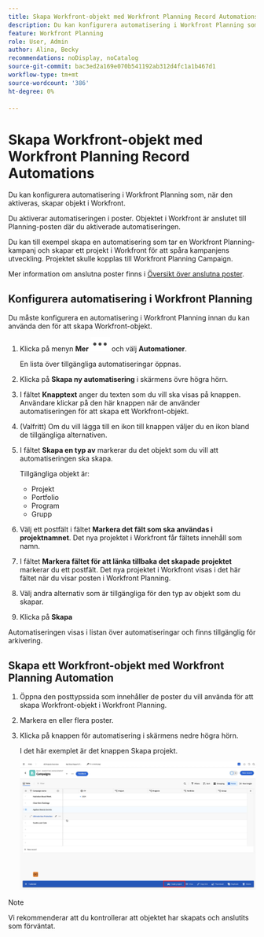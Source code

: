 ```yaml
---
title: Skapa Workfront-objekt med Workfront Planning Record Automations
description: Du kan konfigurera automatisering i Workfront Planning som, när den aktiveras, skapar objekt i Workfront.
feature: Workfront Planning
role: User, Admin
author: Alina, Becky
recommendations: noDisplay, noCatalog
source-git-commit: bac3ed2a169e070b541192ab312d4fc1a1b467d1
workflow-type: tm+mt
source-wordcount: '386'
ht-degree: 0%

---
```



# Skapa Workfront-objekt med Workfront Planning Record Automations

Du kan konfigurera automatisering i Workfront Planning som, när den aktiveras, skapar objekt i Workfront.

Du aktiverar automatiseringen i poster. Objektet i Workfront är anslutet till Planning-posten där du aktiverade automatiseringen.

Du kan till exempel skapa en automatisering som tar en Workfront Planning-kampanj och skapar ett projekt i Workfront för att spåra kampanjens utveckling. Projektet skulle kopplas till Workfront Planning Campaign.

Mer information om anslutna poster finns i [Översikt över anslutna poster](/help/quicksilver/planning/records/connected-records-overview.md).


## Konfigurera automatisering i Workfront Planning

Du måste konfigurera en automatisering i Workfront Planning innan du kan använda den för att skapa Workfront-objekt.

1. Klicka på menyn **Mer** ![](assets/more-menu.png) och välj **Automationer**.

   En lista över tillgängliga automatiseringar öppnas.

1. Klicka på **Skapa ny automatisering** i skärmens övre högra hörn.
1. I fältet **Knapptext** anger du texten som du vill ska visas på knappen. Användare klickar på den här knappen när de använder automatiseringen för att skapa ett Workfront-objekt.
1. (Valfritt) Om du vill lägga till en ikon till knappen väljer du en ikon bland de tillgängliga alternativen.
1. I fältet **Skapa en typ av** markerar du det objekt som du vill att automatiseringen ska skapa.

   Tillgängliga objekt är:

   * Projekt
   * Portfolio
   * Program
   * Grupp

1. Välj ett postfält i fältet **Markera det fält som ska användas i projektnamnet**. Det nya projektet i Workfront får fältets innehåll som namn.
1. I fältet **Markera fältet för att länka tillbaka det skapade projektet** markerar du ett postfält. Det nya projektet i Workfront visas i det här fältet när du visar posten i Workfront Planning.
1. Välj andra alternativ som är tillgängliga för den typ av objekt som du skapar.
1. Klicka på **Skapa**

Automatiseringen visas i listan över automatiseringar och finns tillgänglig för arkivering.

## Skapa ett Workfront-objekt med Workfront Planning Automation

1. Öppna den posttypssida som innehåller de poster du vill använda för att skapa Workfront-objekt i Workfront Planning.
1. Markera en eller flera poster.
1. Klicka på knappen för automatisering i skärmens nedre högra hörn.

   I det här exemplet är det knappen Skapa projekt.

   ![Automatiseringsknappen](assets/automation-custom-button.png)

>[!NOTE]
>
>Vi rekommenderar att du kontrollerar att objektet har skapats och anslutits som förväntat.
